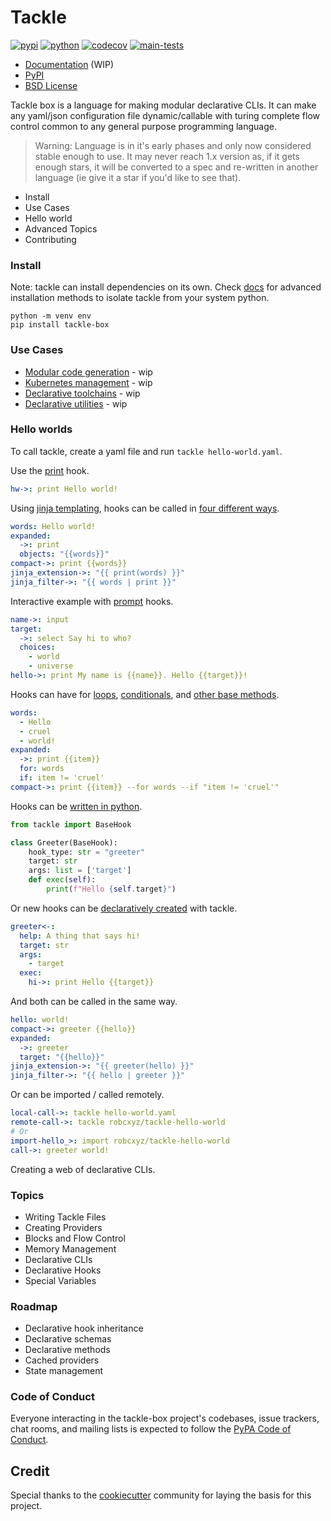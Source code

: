 # Tackle

[![pypi](https://img.shields.io/pypi/v/tackle-box.svg)](https://pypi.python.org/pypi/tackle-box)
[![python](https://img.shields.io/pypi/pyversions/tackle-box.svg)](https://pypi.python.org/pypi/tackle-box)
[![codecov](https://codecov.io/gh/robcxyz/tackle-box/branch/main/graphs/badge.svg?branch=main)](https://codecov.io/github/robcxyz/tackle-box?branch=main)
[![main-tests](https://github.com/robcxyz/tackle-box/actions/workflows/main.yml/badge.svg)](https://github.com/robcxyz/tackle-box/actions)

* [Documentation](https://robcxyz.github.io/tackle-box) (WIP)
* [PyPI](https://pypi.org/project/tackle-box/)
* [BSD License](LICENSE)

Tackle box is a language for making modular declarative CLIs. It can make any yaml/json configuration file dynamic/callable with turing complete flow control common to any general purpose programming language.

> Warning: Language is in it's early phases and only now considered stable enough to use. It may never reach 1.x version as, if it gets enough stars, it will be converted to a spec and re-written in another language (ie give it a star if you'd like to see that).

- Install
- Use Cases
- Hello world
- Advanced Topics
- Contributing

### Install

Note: tackle can install dependencies on its own. Check [docs]() for advanced installation methods to isolate tackle from your system python.

```shell
python -m venv env
pip install tackle-box
```

### Use Cases

- [Modular code generation]() - wip
- [Kubernetes management]() - wip
- [Declarative toolchains]() - wip
- [Declarative utilities]() - wip

### Hello worlds

To call tackle, create a yaml file and run `tackle hello-world.yaml`.

Use the [print]() hook.
```yaml
hw->: print Hello world!
```

Using [jinja templating](), hooks can be called in [four different ways]().
```yaml
words: Hello world!
expanded:
  ->: print
  objects: "{{words}}"
compact->: print {{words}}
jinja_extension->: "{{ print(words) }}"
jinja_filter->: "{{ words | print }}"
```

Interactive example with [prompt]() hooks.
```yaml
name->: input
target:
  ->: select Say hi to who?
  choices:
    - world
    - universe
hello->: print My name is {{name}}. Hello {{target}}!
```

Hooks can have for [loops](), [conditionals](), and [other base methods]().
```yaml
words:
  - Hello
  - cruel
  - world!
expanded:
  ->: print {{item}}
  for: words
  if: item != 'cruel'
compact->: print {{item}} --for words --if "item != 'cruel'"
```

Hooks can be [written in python]().
```python
from tackle import BaseHook

class Greeter(BaseHook):
    hook_type: str = "greeter"
    target: str
    args: list = ['target']
    def exec(self):
        print(f"Hello {self.target}")
```

Or new hooks can be [declaratively created]() with tackle.
```yaml
greeter<-:
  help: A thing that says hi!
  target: str
  args:
    - target
  exec:
    hi->: print Hello {{target}}
```

And both can be called in the same way.
```yaml
hello: world!
compact->: greeter {{hello}}
expanded:
  ->: greeter
  target: "{{hello}}"
jinja_extension->: "{{ greeter(hello) }}"
jinja_filter->: "{{ hello | greeter }}"
```

Or can be imported / called remotely.
```yaml
local-call->: tackle hello-world.yaml
remote-call->: tackle robcxyz/tackle-hello-world
# Or
import-hello_>: import robcxyz/tackle-hello-world
call->: greeter world!
```

Creating a web of declarative CLIs.

### Topics

- Writing Tackle Files
- Creating Providers
- Blocks and Flow Control
- Memory Management
- Declarative CLIs
- Declarative Hooks
- Special Variables

### Roadmap

- Declarative hook inheritance
- Declarative schemas
- Declarative methods
- Cached providers
- State management

### Code of Conduct

Everyone interacting in the tackle-box project's codebases, issue trackers, chat rooms, and mailing lists is expected to follow the [PyPA Code of Conduct](https://www.pypa.io/en/latest/code-of-conduct/).

## Credit

Special thanks to the [cookiecutter](https://github.com/cookiecutter/cookiecutter) community for laying the basis for this project.

